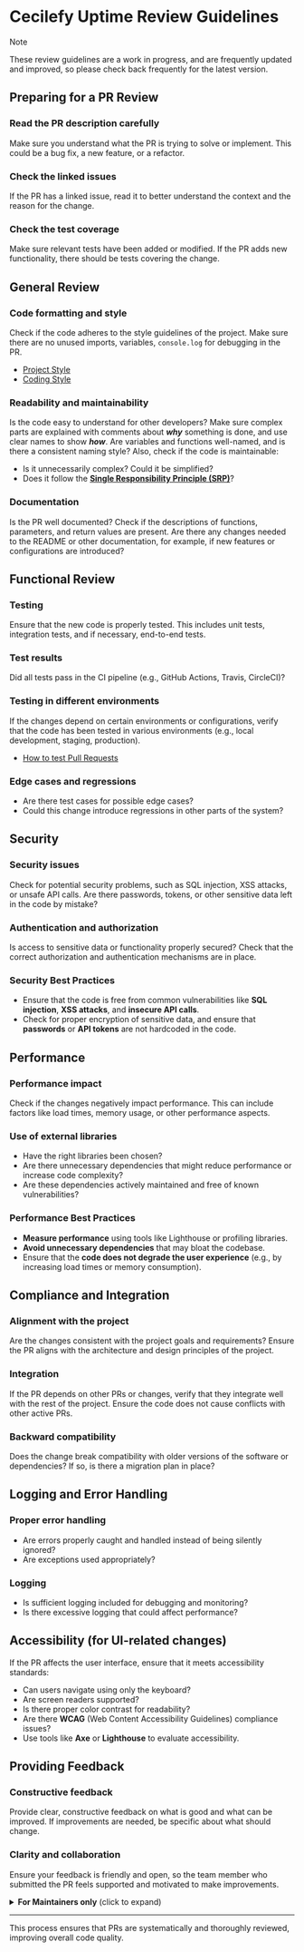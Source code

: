 # Cecilefy Uptime Review Guidelines

> [!NOTE]
> These review guidelines are a work in progress, and are frequently
> updated and improved, so please check back frequently for the latest version.

## Preparing for a PR Review

### Read the PR description carefully

Make sure you understand what the PR is trying to solve or implement. This could
be a bug fix, a new feature, or a refactor.

### Check the linked issues

If the PR has a linked issue, read it to better understand the context and the
reason for the change.

### Check the test coverage

Make sure relevant tests have been added or modified. If the PR adds new
functionality, there should be tests covering the change.

## General Review

### Code formatting and style

Check if the code adheres to the style guidelines of the project. Make sure
there are no unused imports, variables, `console.log` for debugging in the PR.

- [Project Style](../CONTRIBUTING.md#project-styles)
- [Coding Style](../CONTRIBUTING.md#coding-styles)

### Readability and maintainability

Is the code easy to understand for other developers? Make sure complex parts are
explained with comments about **_why_** something is done, and use clear names
to show **_how_**. Are variables and functions well-named, and is there a
consistent naming style? Also, check if the code is maintainable:

- Is it unnecessarily complex? Could it be simplified?
- Does it follow the **[Single Responsibility Principle (SRP)]**?

[Single Responsibility Principle (SRP)]: https://www.geeksforgeeks.org/single-responsibility-in-solid-design-principle/

### Documentation

Is the PR well documented? Check if the descriptions of functions, parameters,
and return values are present. Are there any changes needed to the README or
other documentation, for example, if new features or configurations are
introduced?

## Functional Review

### Testing

Ensure that the new code is properly tested. This includes unit tests,
integration tests, and if necessary, end-to-end tests.

### Test results

Did all tests pass in the CI pipeline (e.g., GitHub Actions, Travis, CircleCI)?

### Testing in different environments

If the changes depend on certain environments or configurations, verify that the
code has been tested in various environments (e.g., local development, staging,
production).

- [How to test Pull Requests](https://github.com/yardanshaq/cecilefy-uptime/wiki/Test-Pull-Requests)

### Edge cases and regressions

- Are there test cases for possible edge cases?
- Could this change introduce regressions in other parts of the system?

## Security

### Security issues

Check for potential security problems, such as SQL injection, XSS attacks, or
unsafe API calls. Are there passwords, tokens, or other sensitive data left in
the code by mistake?

### Authentication and authorization

Is access to sensitive data or functionality properly secured? Check that the
correct authorization and authentication mechanisms are in place.

### Security Best Practices

- Ensure that the code is free from common vulnerabilities like **SQL
    injection**, **XSS attacks**, and **insecure API calls**.
- Check for proper encryption of sensitive data, and ensure that **passwords**
    or **API tokens** are not hardcoded in the code.

## Performance

### Performance impact

Check if the changes negatively impact performance. This can include factors
like load times, memory usage, or other performance aspects.

### Use of external libraries

- Have the right libraries been chosen?
- Are there unnecessary dependencies that might reduce performance or increase
    code complexity?
- Are these dependencies actively maintained and free of known vulnerabilities?

### Performance Best Practices

- **Measure performance** using tools like Lighthouse or profiling libraries.
- **Avoid unnecessary dependencies** that may bloat the codebase.
- Ensure that the **code does not degrade the user experience** (e.g., by
    increasing load times or memory consumption).

## Compliance and Integration

### Alignment with the project

Are the changes consistent with the project goals and requirements? Ensure the
PR aligns with the architecture and design principles of the project.

### Integration

If the PR depends on other PRs or changes, verify that they integrate well with
the rest of the project. Ensure the code does not cause conflicts with other
active PRs.

### Backward compatibility

Does the change break compatibility with older versions of the software or
dependencies? If so, is there a migration plan in place?

## Logging and Error Handling

### Proper error handling

- Are errors properly caught and handled instead of being silently ignored?
- Are exceptions used appropriately?

### Logging

- Is sufficient logging included for debugging and monitoring?
- Is there excessive logging that could affect performance?

## Accessibility (for UI-related changes)

If the PR affects the user interface, ensure that it meets accessibility
standards:

- Can users navigate using only the keyboard?
- Are screen readers supported?
- Is there proper color contrast for readability?
- Are there **WCAG** (Web Content Accessibility Guidelines) compliance issues?
- Use tools like **Axe** or **Lighthouse** to evaluate accessibility.

## Providing Feedback

### Constructive feedback

Provide clear, constructive feedback on what is good and what can be improved.
If improvements are needed, be specific about what should change.

### Clarity and collaboration

Ensure your feedback is friendly and open, so the team member who submitted the
PR feels supported and motivated to make improvements.

<details><summary><b>For Maintainers only</b> (click to expand)</summary>
<p>

## Go/No-Go Decision

### Go

If the code has no issues and meets the project requirements, approve it (and
possibly merge it).

### No-Go

If there are significant issues, such as missing tests, security
vulnerabilities, or performance problems, request the necessary changes before
the PR can be approved. Some examples of **significant issues** include:

- Missing tests for new functionality.
- Identified **security vulnerabilities**.
- Code changes that break **backward compatibility** without a proper migration
    plan.
- Code that causes **major performance regressions** (e.g., high CPU/memory
    usage).

## After the Review

### Reordering and merging

Once the necessary changes have been made and the PR is approved, the code can
be merged into the main branch (e.g., `main` or `master`).

### Testing after merging

Ensure that the build passes after merging the PR, and re-test the functionality
in the production environment if necessary.

## Follow-up

### Communication with team members

If the PR has long-term technical or functional implications, communicate the
changes to the team.

### Monitoring

Continue monitoring the production environment for any unexpected issues that
may arise after the code has been merged.

</p>
</details>

---

This process ensures that PRs are systematically and thoroughly reviewed,
improving overall code quality.
